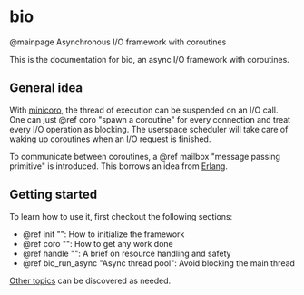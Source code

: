# bio

@mainpage Asynchronous I/O framework with coroutines

This is the documentation for bio, an async I/O framework with coroutines.

## General idea

With [minicoro](https://github.com/edubart/minicoro), the thread of execution can be suspended on an I/O call.
One can just @ref coro "spawn a coroutine" for every connection and treat every I/O operation as blocking.
The userspace scheduler will take care of waking up coroutines when an I/O request is finished.

To communicate between coroutines, a @ref mailbox "message passing primitive" is introduced.
This borrows an idea from [Erlang](https://www.erlang.org/).

## Getting started

To learn how to use it, first checkout the following sections:

* @ref init "": How to initialize the framework
* @ref coro "": How to get any work done
* @ref handle "": A brief on resource handling and safety
* @ref bio_run_async "Async thread pool": Avoid blocking the main thread

[Other topics](./topics.html) can be discovered as needed.

